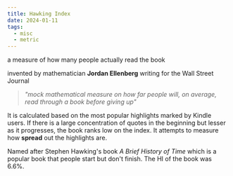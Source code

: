 ```yaml
---
title: Hawking Index
date: 2024-01-11
tags:
  - misc
  - metric
---
```

a measure of how many people actually read the book

invented by mathematician **Jordan Ellenberg** writing for the Wall Street Journal

>*"mock mathematical measure on how far people will, on average, read through a book before giving up"*

It is calculated based on the most popular highlights marked by Kindle users. If there is a large concentration of quotes in the beginning but lesser as it progresses, the book ranks low on the index. It attempts to measure how **spread** out the highlights are. 

Named after Stephen Hawking's book *A Brief History of Time* which is a popular book that people start but don't finish. The HI of the book was 6.6%.
